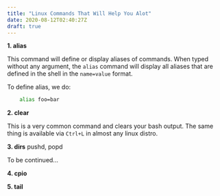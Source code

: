 ```yaml
---
title: "Linux Commands That Will Help You Alot"
date: 2020-08-12T02:40:27Z
draft: true
---
```


**1. alias**

This command will define or display aliases of commands. When typed without any argument, the `alias` command will display all aliases that are defined in the shell in the `name=value` format.

To define alias, we do:

```bash
	alias foo=bar
```

**2. clear**

This is a very common command and clears your bash output. The same thing is available via `Ctrl+L` in almost any linux distro.

**3. dirs**
pushd, popd

To be continued...

**4. cpio**

**5. tail**

